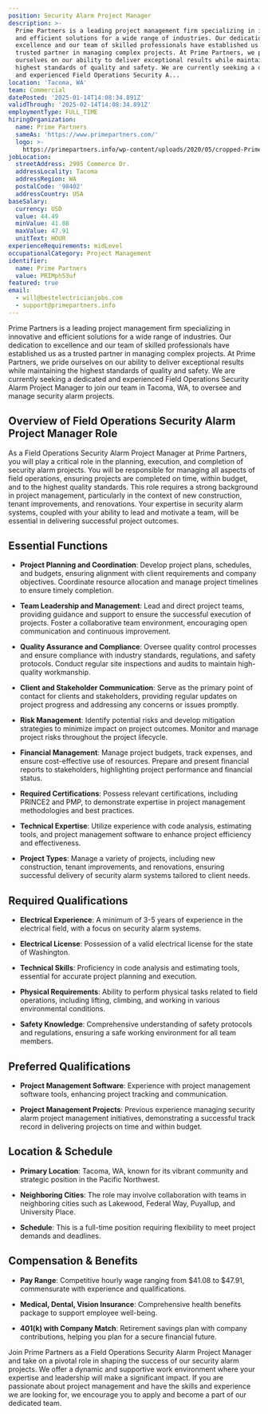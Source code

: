 ```yaml
---
position: Security Alarm Project Manager
description: >-
  Prime Partners is a leading project management firm specializing in innovative
  and efficient solutions for a wide range of industries. Our dedication to
  excellence and our team of skilled professionals have established us as a
  trusted partner in managing complex projects. At Prime Partners, we pride
  ourselves on our ability to deliver exceptional results while maintaining the
  highest standards of quality and safety. We are currently seeking a dedicated
  and experienced Field Operations Security A...
location: 'Tacoma, WA'
team: Commercial
datePosted: '2025-01-14T14:08:34.891Z'
validThrough: '2025-02-14T14:08:34.891Z'
employmentType: FULL_TIME
hiringOrganization:
  name: Prime Partners
  sameAs: 'https://www.primepartners.com/'
  logo: >-
    https://primepartners.info/wp-content/uploads/2020/05/cropped-Prime-Partners-Logo-NO-BG-1.png
jobLocation:
  streetAddress: 2995 Commerce Dr.
  addressLocality: Tacoma
  addressRegion: WA
  postalCode: '98402'
  addressCountry: USA
baseSalary:
  currency: USD
  value: 44.49
  minValue: 41.08
  maxValue: 47.91
  unitText: HOUR
experienceRequirements: midLevel
occupationalCategory: Project Management
identifier:
  name: Prime Partners
  value: PRIMph53uf
featured: true
email:
  - will@bestelectricianjobs.com
  - support@primepartners.info
---
```




Prime Partners is a leading project management firm specializing in innovative and efficient solutions for a wide range of industries. Our dedication to excellence and our team of skilled professionals have established us as a trusted partner in managing complex projects. At Prime Partners, we pride ourselves on our ability to deliver exceptional results while maintaining the highest standards of quality and safety. We are currently seeking a dedicated and experienced Field Operations Security Alarm Project Manager to join our team in Tacoma, WA, to oversee and manage security alarm projects.

## Overview of Field Operations Security Alarm Project Manager Role

As a Field Operations Security Alarm Project Manager at Prime Partners, you will play a critical role in the planning, execution, and completion of security alarm projects. You will be responsible for managing all aspects of field operations, ensuring projects are completed on time, within budget, and to the highest quality standards. This role requires a strong background in project management, particularly in the context of new construction, tenant improvements, and renovations. Your expertise in security alarm systems, coupled with your ability to lead and motivate a team, will be essential in delivering successful project outcomes.

## Essential Functions

- **Project Planning and Coordination**: Develop project plans, schedules, and budgets, ensuring alignment with client requirements and company objectives. Coordinate resource allocation and manage project timelines to ensure timely completion.
  
- **Team Leadership and Management**: Lead and direct project teams, providing guidance and support to ensure the successful execution of projects. Foster a collaborative team environment, encouraging open communication and continuous improvement.

- **Quality Assurance and Compliance**: Oversee quality control processes and ensure compliance with industry standards, regulations, and safety protocols. Conduct regular site inspections and audits to maintain high-quality workmanship.

- **Client and Stakeholder Communication**: Serve as the primary point of contact for clients and stakeholders, providing regular updates on project progress and addressing any concerns or issues promptly.

- **Risk Management**: Identify potential risks and develop mitigation strategies to minimize impact on project outcomes. Monitor and manage project risks throughout the project lifecycle.

- **Financial Management**: Manage project budgets, track expenses, and ensure cost-effective use of resources. Prepare and present financial reports to stakeholders, highlighting project performance and financial status.

- **Required Certifications**: Possess relevant certifications, including PRINCE2 and PMP, to demonstrate expertise in project management methodologies and best practices.

- **Technical Expertise**: Utilize experience with code analysis, estimating tools, and project management software to enhance project efficiency and effectiveness.

- **Project Types**: Manage a variety of projects, including new construction, tenant improvements, and renovations, ensuring successful delivery of security alarm systems tailored to client needs.

## Required Qualifications

- **Electrical Experience**: A minimum of 3-5 years of experience in the electrical field, with a focus on security alarm systems.

- **Electrical License**: Possession of a valid electrical license for the state of Washington.

- **Technical Skills**: Proficiency in code analysis and estimating tools, essential for accurate project planning and execution.

- **Physical Requirements**: Ability to perform physical tasks related to field operations, including lifting, climbing, and working in various environmental conditions.

- **Safety Knowledge**: Comprehensive understanding of safety protocols and regulations, ensuring a safe working environment for all team members.

## Preferred Qualifications

- **Project Management Software**: Experience with project management software tools, enhancing project tracking and communication.

- **Project Management Projects**: Previous experience managing security alarm project management initiatives, demonstrating a successful track record in delivering projects on time and within budget.

## Location & Schedule

- **Primary Location**: Tacoma, WA, known for its vibrant community and strategic position in the Pacific Northwest.

- **Neighboring Cities**: The role may involve collaboration with teams in neighboring cities such as Lakewood, Federal Way, Puyallup, and University Place.

- **Schedule**: This is a full-time position requiring flexibility to meet project demands and deadlines.

## Compensation & Benefits

- **Pay Range**: Competitive hourly wage ranging from $41.08 to $47.91, commensurate with experience and qualifications.

- **Medical, Dental, Vision Insurance**: Comprehensive health benefits package to support employee well-being.

- **401(k) with Company Match**: Retirement savings plan with company contributions, helping you plan for a secure financial future.

Join Prime Partners as a Field Operations Security Alarm Project Manager and take on a pivotal role in shaping the success of our security alarm projects. We offer a dynamic and supportive work environment where your expertise and leadership will make a significant impact. If you are passionate about project management and have the skills and experience we are looking for, we encourage you to apply and become a part of our dedicated team.
